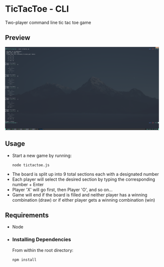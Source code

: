 # TicTacToe - CLI
Two-player command line tic tac toe game

## Preview

![](tictactoe.png)

## Usage

- Start a new game by running:
    ```
    node tictactoe.js
    ```
- The board is split up into 9 total sections each with a designated number
- Each player will select the desired section by typing the corresponding number + Enter
- Player 'X' will go first, then Player 'O', and so on...
- Game will end if the board is filled and neither player has a winning combination (draw) or if either player gets a winning combination (win)

## Requirements

- Node

- ### Installing Dependencies

    From within the root directory:

    ```
    npm install
    ```
